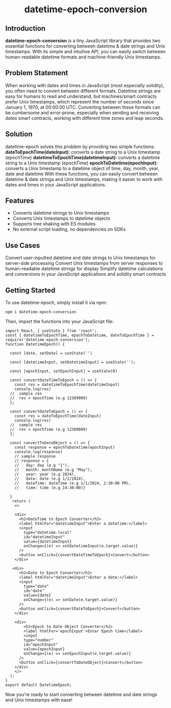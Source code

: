 # <h1 align="center">datetime-epoch-conversion</h1>

## Introduction

**datetime-epoch-conversion** is a tiny JavaScript library that provides two essential functions for converting between datetime & date strings and Unix timestamps. With its simple and intuitive API, you can easily switch between human-readable datetime formats and machine-friendly Unix timestamps.

## Problem Statement
When working with dates and times in JavaScript (most especially solidity), you often need to convert between different formats. Datetime strings are easy for humans to read and understand, but machines/smart contracts prefer Unix timestamps, which represent the number of seconds since January 1, 1970, at 00:00:00 UTC. Converting between these formats can be cumbersome and error-prone, especially when sending and receiving dates smart contracts, working with different time zones and leap seconds.

## Solution
datetime-epoch solves this problem by providing two simple functions:
**dateToEpochTime(dateInput)**: converts a date string to a Unix timestamp (epochTime)
**datetimeToEpochTime(datetimeInput)**: converts a datetime string to a Unix timestamp (epochTime)
**epochToDatetime(epochInput):** converts a Unix timestamp to a datetime object of time, day, month, year, date and datetime
With these functions, you can easily convert between datetime & date strings and Unix timestamps, making it easier to work with dates and times in your JavaScript applications.

## Features
- Converts datetime strings to Unix timestamps
- Converts Unix timestamps to datetime objects
- Supports tree shaking with ES modules
- No external script loading, no dependencies on SDKs

## Use Cases
Convert user-inputted datetime and date strings to Unix timestamps for server-side processing
Convert Unix timestamps from server responses to human-readable datetime strings for display
Simplify datetime calculations and conversions in your JavaScript applications and solidity smart contracts

## Getting Started
To use datetime-epoch, simply install it via npm:

```
npm i datetime-epoch-conversion
```

Then, import the functions into your JavaScript file:

```
import React, { useState } from 'react';
const { datetimeToEpochTime, epochToDatetime, dateToEpochTime } = require('datetime-epoch-conversion');
function DatetimeEpoch() {

  const [date, setDate] = useState('')

  const [datetimeInput, setDatetimeInput] = useState('');

  const [epochInput, setEpochInput] = useState(0)

  const convertDateTimeToEpoch = () => {
    const res = datetimeToEpochTime(datetimeInput)
    console.log(res)
  //  sample res
  //  res = epochTime (e.g 12389089)
  };

  const convertDateToEpoch = () => {
    const res = dateToEpochTime(dateInput)
    console.log(res)
  //  sample res
  //  res = epochTime (e.g 12389089)
  };

  const convertToDateObject = () => {
    const response = epochToDatetime(epochInput)
    console.log(response)
    // sample response 
    // response = {
    //   day: day (e.g "1"), 
    //   month: monthName (e.g "May"),
    //   year: year (e.g 2024),
    //   date: date (e.g 1/1/2024),
    //   dateTime: dateTime (e.g 1/1/2024, 2:30:00 PM),
    //   time: time (e.g 14:30:00)}
  
  }
   return (
    <>

    <div>
      <h2>DateTime to Epoch Converter</h2>
      <label htmlFor="datetimeInput">Enter a datetime:</label>
      <input
        type="datetime-local"
        id="datetimeInput"
        value={datetimeInput}
        onChange={(e) => setDatetimeInput(e.target.value)}
      />
      <button onClick={convertDateTimeToEpoch}>Convert</button>
    </div>

   <div>
      <h2>Date to Epoch Converter</h2>
      <label htmlFor="datetimeInput">Enter a date:</label>
      <input
        type="date"
        id="date"
        value={date}
        onChange={(e) => setDate(e.target.value)}
      />
      <button onClick={convertDateToEpoch}>Convert</button>
    </div>

    <div>
        <h2>Epoch to Date Object Converter</h2>
        <label htmlFor='epochInput'>Enter Epoch time</label>
        <input
        type="number"
        id="epochInput"
        value={epochInput}
        onChange={(e) => setEpochInput(e.target.value)}
      />
      <button onClick={convertToDateObject}>Convert</button>
    </div>
    </>
  );
}
export default DatetimeEpoch;
```

Now you're ready to start converting between datetime and date strings and Unix timestamps with ease!
